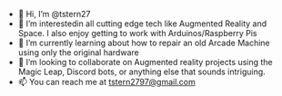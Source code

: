 - 👋 Hi, I’m @tstern27
- 👀 I’m interestedin all cutting edge tech like Augmented Reality and Space. I also enjoy getting to work with Arduinos/Raspberry Pis
- 🌱 I’m currently learning about how to repair an old Arcade Machine using only the original hardware
- 💞️ I’m looking to collaborate on Augmented reality projects using the Magic Leap, Discord bots, or anything else that sounds intriguing. 
- 📫 You can reach me at tstern2797@gmail.com

<!---
tstern27/tstern27 is a ✨ special ✨ repository because its `README.md` (this file) appears on your GitHub profile.
You can click the Preview link to take a look at your changes.
--->
